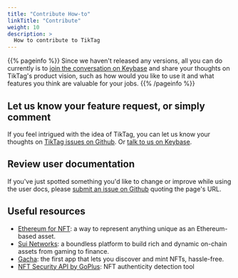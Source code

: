```yaml
---
title: "Contribute How-to"
linkTitle: "Contribute"
weight: 10
description: >
  How to contribute to TikTag
---
```


{{% pageinfo %}}
Since we haven't released any versions, all you can do currently is to [join the conversation on Keybase](https://keybase.io/team/tiktagus) and share your thoughts on TikTag's product vision, such as how would you like to use it and what features you think are valuable for your jobs. 
{{% /pageinfo %}}

## Let us know your feature request, or simply comment

If you feel intrigued with the idea of TikTag, you can let us know your thoughts on [TikTag issues on Github](https://github.com/tiktagus/tiktag/issues). Or [talk to us on Keybase](https://keybase.io/team/tiktagus).

## Review user documentation

If you've just spotted something you'd like to change or improve while using the user docs, please [submit an issue on Github](https://github.com/tiktagus/tiktag/issues/new) quoting the page's URL.

## Useful resources

* [Ethereum for NFT](https://ethereum.org/en/nft/): a way to represent anything unique as an Ethereum-based asset.
* [Sui Networks](https://sui.io/): a boundless platform to build rich and dynamic on-chain assets from gaming to finance.
* [Gacha](https://gacha.cards/): the first app that lets you discover and mint NFTs, hassle-free.
* [NFT Security API by GoPlus](https://gopluslabs.io/nft-security-api/): NFT authenticity detection tool